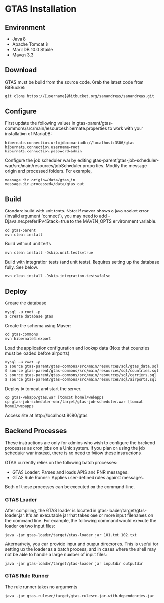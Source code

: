 # GTAS Installation

## Environment

* Java 8
* Apache Tomcat 8
* MariaDB 10.0 Stable
* Maven 3.3

## Download

GTAS must be build from the source code.  Grab the latest code from BitBucket:

```
git clone https://[username]@bitbucket.org/sanandreas/sanandreas.git
```

## Configure

First update the following values in gtas-parent/gtas-commons/src/main/resourceshibernate.properties to work with your installation of MariaDB:

```
hibernate.connection.url=jdbc:mariadb://localhost:3306/gtas
hibernate.connection.username=root
hibernate.connection.password=admin
```

Configure the job scheduler war by editing gtas-parent/gtas-job-scheduler-war/src/main/resources/jobScheduler.properties.  Modify the message origin and processed folders.  For example,

```
message.dir.origin=/data/gtas_in
message.dir.processed=/data/gtas_out
```

## Build

Standard build with unit tests. Note: if maven shows a java socket error (invalid argument 'connect'), you may need to add -Djava.net.preferIPv4Stack=true to the MAVEN_OPTS environment variable.

```
cd gtas-parent
mvn clean install
```

Build without unit tests

```
mvn clean install -Dskip.unit.tests=true
```

Build with integration tests (and unit tests).  Requires setting up the database fully.  See below.

```
mvn clean install -Dskip.integration.tests=false
```

## Deploy

Create the database 

```
mysql -u root -p
$ create database gtas
```

Create the schema using Maven:

```
cd gtas-commons
mvn hibernate4:export
```

Load the application configuration and lookup data (Note that countries must be loaded before airports):

```
mysql –u root –p
$ source gtas-parent/gtas-commons/src/main/resources/sql/gtas_data.sql
$ source gtas-parent/gtas-commons/src/main/resources/sql/countries.sql
$ source gtas-parent/gtas-commons/src/main/resources/sql/carriers.sql
$ source gtas-parent/gtas-commons/src/main/resources/sql/airports.sql
```

Deploy to tomcat and start the server.

```
cp gtas-webapp/gtas.war [tomcat home]/webapps
cp gtas-job-scheduler-war/target/gtas-job-scheduler.war [tomcat home]/webapps
```

Access site at http://localhost:8080/gtas

## Backend Processes

These instructions are only for admins who wish to configure the backend processes as cron jobs on a Unix system.  If you plan on using the job scheduler war instead, there is no need to follow these instructions.

GTAS currently relies on the following batch processes:

* GTAS Loader: Parses and loads APIS and PNR messages.
* GTAS Rule Runner: Applies user-defined rules against messages.

Both of these processes can be executed on the command-line.

### GTAS Loader

After compiling, the GTAS loader is located in gtas-loader/target/gtas-loader.jar.  It's an executable jar that takes one or more input filenames on the command line.  For example, the following command would execute the loader on two input files:

```
java -jar gtas-loader/target/gtas-loader.jar 101.txt 102.txt
```

Alternatively, you can provide input and output directories.  This is useful for setting up the loader as a batch process, and in cases where the shell may not be able to handle a large number of input files:

```
java -jar gtas-loader/target/gtas-loader.jar inputdir outputdir
```

### GTAS Rule Runner

The rule runner takes no arguments

```
java -jar gtas-rulesvc/target/gtas-rulesvc-jar-with-dependencies.jar 
```
